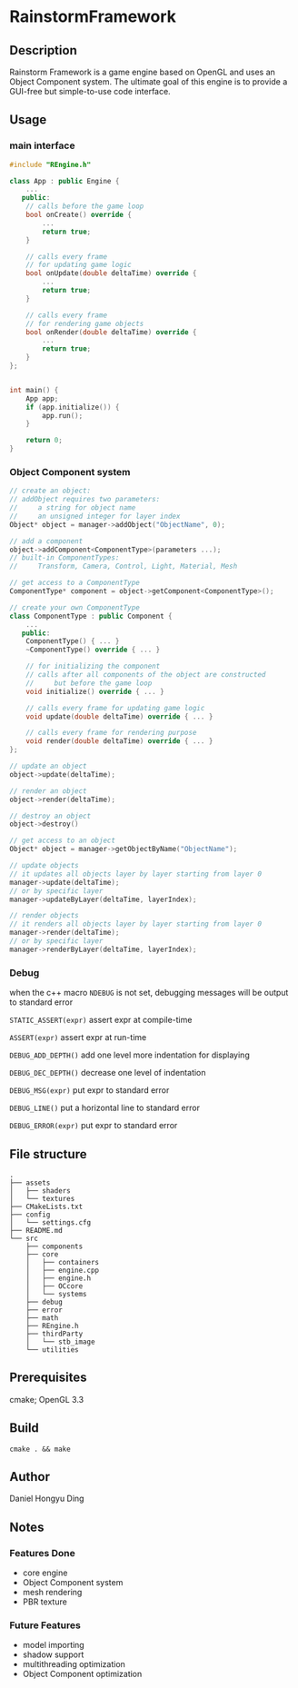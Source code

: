 # RainstormFramework

## Description
Rainstorm Framework is a game engine based on OpenGL and uses an Object Component system. The ultimate goal of this engine is to provide a GUI-free but simple-to-use code interface.

## Usage
### main interface
```c++
#include "REngine.h"

class App : public Engine {
    ...
   public:
    // calls before the game loop
    bool onCreate() override {
        ...
        return true;
    }

    // calls every frame 
    // for updating game logic
    bool onUpdate(double deltaTime) override {
        ...
        return true;
    }

    // calls every frame
    // for rendering game objects
    bool onRender(double deltaTime) override {
        ...
        return true;
    }
};


int main() {
    App app;
    if (app.initialize()) {
        app.run();
    }

    return 0;
}
```
### Object Component system
```c++
// create an object:
// addObject requires two parameters:
//     a string for object name
//     an unsigned integer for layer index
Object* object = manager->addObject("ObjectName", 0);

// add a component
object->addComponent<ComponentType>(parameters ...);
// built-in ComponentTypes:
//     Transform, Camera, Control, Light, Material, Mesh

// get access to a ComponentType
ComponentType* component = object->getComponent<ComponentType>();

// create your own ComponentType
class ComponentType : public Component {
    ...
   public:
    ComponentType() { ... }
    ~ComponentType() override { ... }

    // for initializing the component
    // calls after all components of the object are constructed
    //     but before the game loop
    void initialize() override { ... }

    // calls every frame for updating game logic
    void update(double deltaTime) override { ... }

    // calls every frame for rendering purpose
    void render(double deltaTime) override { ... }
};

// update an object
object->update(deltaTime);

// render an object
object->render(deltaTime);

// destroy an object
object->destroy()

// get access to an object
Object* object = manager->getObjectByName("ObjectName");

// update objects
// it updates all objects layer by layer starting from layer 0
manager->update(deltaTime);
// or by specific layer
manager->updateByLayer(deltaTime, layerIndex);

// render objects
// it renders all objects layer by layer starting from layer 0
manager->render(deltaTime);
// or by specific layer
manager->renderByLayer(deltaTime, layerIndex);
```
### Debug
when the c++ macro `NDEBUG` is not set, debugging messages will be output to standard error

`STATIC_ASSERT(expr)` assert expr at compile-time

`ASSERT(expr)` assert expr at run-time

`DEBUG_ADD_DEPTH()` add one level more indentation for displaying

`DEBUG_DEC_DEPTH()` decrease one level of indentation

`DEBUG_MSG(expr)` put expr to standard error

`DEBUG_LINE()` put a horizontal line to standard error

`DEBUG_ERROR(expr)` put expr to standard error

## File structure
```
.
├── assets
│   ├── shaders
│   └── textures
├── CMakeLists.txt
├── config
│   └── settings.cfg
├── README.md
└── src
    ├── components
    ├── core
    │   ├── containers
    │   ├── engine.cpp
    │   ├── engine.h
    │   ├── OCcore
    │   └── systems
    ├── debug
    ├── error
    ├── math
    ├── REngine.h
    ├── thirdParty
    │   └── stb_image
    └── utilities
```
## Prerequisites
cmake; OpenGL 3.3
## Build
```
cmake . && make
```
## Author
Daniel Hongyu Ding
## Notes
### Features Done
- core engine
- Object Component system
- mesh rendering
- PBR texture
### Future Features
- model importing
- shadow support
- multithreading optimization
- Object Component optimization
